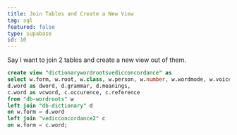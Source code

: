 ```yaml
---
title: Join Tables and Create a New View
tag: sql
featured: false
type: supabase
id: 10
---
```


Say I want to join 2 tables and create a new view out of them.

```sql
create view "dictionarywordrootsvedicconcordance" as
select w.form, w.root, w.class, w.person, w.number, w.wordmode, w.voice,
d.word as dword, d.grammar, d.meanings,
c.word as vcword, c.occurence, c.reference
from "db-wordroots" w
left join "db-dictionary" d
on w.form = d.word 
left join "vedicconcordance2" c
on w.form = c.word;
```


